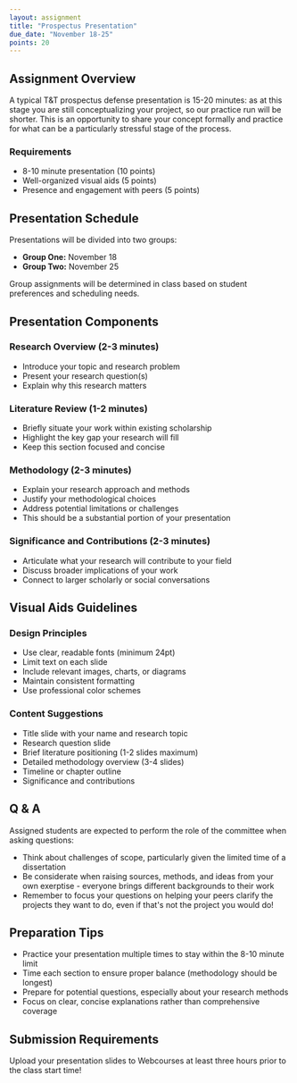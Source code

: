 ```yaml
---
layout: assignment
title: "Prospectus Presentation"
due_date: "November 18-25"
points: 20
---
```


## Assignment Overview

A typical T&T prospectus defense presentation is 15-20 minutes: as at this stage you are still conceptualizing your project, so our practice run will be shorter. This is an opportunity to share your concept formally and practice for what can be a particularly stressful stage of the process.

<div class="assignment-requirements">
<h3>Requirements</h3>
<ul>
<li>8-10 minute presentation (10 points)</li>
<li>Well-organized visual aids (5 points)</li>
<li>Presence and engagement with peers (5 points)</li>
</ul>
</div>

## Presentation Schedule

Presentations will be divided into two groups:

- **Group One:** November 18
- **Group Two:** November 25

Group assignments will be determined in class based on student preferences and scheduling needs.

## Presentation Components

### Research Overview (2-3 minutes)
- Introduce your topic and research problem
- Present your research question(s)
- Explain why this research matters

### Literature Review (1-2 minutes)
- Briefly situate your work within existing scholarship
- Highlight the key gap your research will fill
- Keep this section focused and concise

### Methodology (2-3 minutes)
- Explain your research approach and methods
- Justify your methodological choices
- Address potential limitations or challenges
- This should be a substantial portion of your presentation

### Significance and Contributions (2-3 minutes)
- Articulate what your research will contribute to your field
- Discuss broader implications of your work
- Connect to larger scholarly or social conversations

## Visual Aids Guidelines

### Design Principles
- Use clear, readable fonts (minimum 24pt)
- Limit text on each slide
- Include relevant images, charts, or diagrams
- Maintain consistent formatting
- Use professional color schemes

### Content Suggestions
- Title slide with your name and research topic
- Research question slide
- Brief literature positioning (1-2 slides maximum)
- Detailed methodology overview (3-4 slides)
- Timeline or chapter outline
- Significance and contributions

## Q & A

Assigned students are expected to perform the role of the committee when asking questions:
- Think about challenges of scope, particularly given the limited time of a dissertation
- Be considerate when raising sources, methods, and ideas from your own exerptise - everyone brings different backgrounds to their work
- Remember to focus your questions on helping your peers clarify the projects they want to do, even if that's not the project you would do!

## Preparation Tips

- Practice your presentation multiple times to stay within the 8-10 minute limit
- Time each section to ensure proper balance (methodology should be longest)
- Prepare for potential questions, especially about your research methods
- Focus on clear, concise explanations rather than comprehensive coverage

## Submission Requirements

Upload your presentation slides to Webcourses at least three hours prior to the class start time!